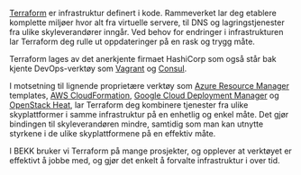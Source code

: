 [Terraform](https://www.terraform.io/) er infrastruktur definert i kode. Rammeverket lar deg etablere komplette miljøer hvor alt fra virtuelle servere, til DNS og lagringstjenester fra ulike skyleverandører inngår. Ved behov for endringer i infrastrukturen lar Terraform deg rulle ut oppdateringer på en rask og trygg måte.

Terraform lages av det anerkjente firmaet HashiCorp som også står bak kjente DevOps-verktøy som [Vagrant](https://www.vagrantup.com/) og [Consul](https://www.consul.io/).  

I motsetning til lignende proprietære verktøy som [Azure Resource Manager](https://azure.microsoft.com/nb-no/features/resource-manager/) templates, [AWS CloudFormation](https://aws.amazon.com/cloudformation/), [Google Cloud Deployment Manager](https://cloud.google.com/deployment-manager/) og [OpenStack Heat](https://github.com/openstack/heat), lar Terraform deg kombinere tjenester fra ulike skyplattformer i samme infrastruktur på en enhetlig og enkel måte. Det gjør bindingen til skyleverandøren mindre, samtidig som man kan utnytte styrkene i de ulike skyplattformene på en effektiv måte.

I BEKK bruker vi Terraform på mange prosjekter, og opplever at verktøyet er effektivt å jobbe med, og gjør det enkelt å forvalte infrastruktur i over tid.